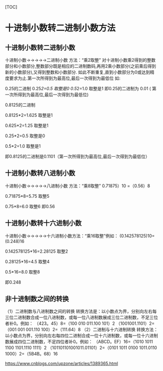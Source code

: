 [TOC]



# 十进制小数转二进制小数方法

## 十进制小数转二进制小数

十进制小数→→→→→二进制小数 方法：“乘2取整”
对十进制小数乘2得到的整数部分和小数部分,整数部分既是相应的二进制数码,再用2乘小数部分(之前乘后得到新的小数部分),又得到整数和小数部分.
如此不断重复,直到小数部分为0或达到精度要求为止.第一次所得到为最高位,最后一次得到为最低位
如:

0.25的二进制
0.25*2=0.5 取整是0
0.5*2=1.0    取整是1
即0.25的二进制为 0.01 ( 第一次所得到为最高位,最后一次得到为最低位)

0.8125的二进制

0.8125*2=1.625   取整是1

0.625*2=1.25     取整是1

0.25*2=0.5       取整是0

0.5*2=1.0        取整是1

即0.8125的二进制是0.1101（第一次所得到为最高位,最后一次得到为最低位）

## 十进制小数转八进制小数

十进制小数→→→→→八进制小数 方法：“乘8取整” 
0.71875）10 =（0.56）8

 

0.71875*8=5.75 取整5

0.75*8=6.0      取整6
即0.56

## 十进制小数转十六进制小数

十进制小数→→→→→十六进制小数方法：“乘16取整”例如： 
(0.142578125)10=(0.248)16

 

0.142578125*16=2.28125 取整2

0.28125*16=4.5          取整4

0.5*16=8.0              取整8

即0.248

 

## 非十进制数之间的转换 

（1）二进制数与八进制数之间的转换 
转换方法是：以小数点为界，分别向左右每三位二进制数合成一位八进制数，或每一位八进制数展成三位二进制数，不足三位者补0。例如： 
（423。45）8=（100 010 011.100 101）2 
（1001001.1101）2=（001 001 001.110 100）2=（111.64）8 
（2）二进制与十六进制转换 
转换方法：以小数点为界，分别向左右每四位二进制合成一位十六进制数，或每一位十六进制数展成四位二进制数，不足四位者补0。例如： 
（ABCD。EF）16=（1010 1011 1100 1101.1110 1111）2 
（101101101001011.01101）2=（0101 1011 0100 1011.0110 1000）2=（5B4B。68）16





https://www.cnblogs.com/upzone/articles/1389365.html